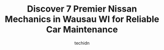 ---
layout: ampstory
image: https://images.unsplash.com/photo-1592032857148-5658283bb67b?ixlib=rb-4.0.3&ixid=MnwxMjA3fDB8MHxwaG90by1wYWdlfHx8fGVufDB8fHx8&auto=format&fit=crop&w=640&h=853&q=80
author: techidn
featured: false
description: Searching for the finest Nissan Mechanic in Wausau WI, USA? Look no further than the 7 best Nissan Mechanic in the area, where youll find a team of highly qualified professionals ready to h
title: Discover 7 Premier Nissan Mechanics in Wausau WI for Reliable Car Maintenance
cover:
   title: Discover 7 Premier Nissan Mechanics in Wausau WI for Reliable Car Maintenance
   subtitle: Rickpate
   background: https://images.unsplash.com/photo-1592032857148-5658283bb67b?ixlib=rb-4.0.3&ixid=MnwxMjA3fDB8MHxwaG90by1wYWdlfHx8fGVufDB8fHx8&auto=format&fit=crop&w=640&h=853&q=80

pages: 
 - layout: thirds
   top: <h1>#1 Kocourek Nissan</h1>
   bottom: "<p>Kristina helped us very quick. She knows what we need. My brother who is a new immigrant and we were desperately looking for a car. Kristina helped us out right away. Hug</p>"
   background: https://www.knot35.com/toplist/wp-content/uploads/2023/06/best-nissan-mechanic-1-in-wausau-wi-1685836705.jpeg
   backgroundblur: true
 - layout: thirds
   top: <h1>#2 Stolzes Wausau Tire and Auto</h1>
   bottom: "<p>201 Central Bridge St, Wausau, WI 54401, United States</p>"
   background: https://www.knot35.com/toplist/wp-content/uploads/2023/06/best-nissan-mechanic-2-in-wausau-wi-1685836705.jpeg
   cta:
      link: https://www.knot35.com/toplist/discover-7-premier-nissan-mechanics-in-wausau-wi-for-reliable-car-maintenance/
      text: Discover 7 Premier Nissan Mechanics in Wausau WI for Reliable Car Maintenance
 - layout: thirds
   top: <h1>#3 CW Auto Clinic</h1>
   bottom: "<p>606 S 3rd Ave, Wausau, WI 54401, United States</p>"
   background: https://www.knot35.com/toplist/wp-content/uploads/2023/06/best-nissan-mechanic-3-in-wausau-wi-1685836706.jpeg
   cta:
      link: https://www.knot35.com/toplist/discover-7-premier-nissan-mechanics-in-wausau-wi-for-reliable-car-maintenance/
      text: Discover 7 Premier Nissan Mechanics in Wausau WI for Reliable Car Maintenance
 - layout: thirds
   top: <h1>#4 Griesbach Auto Service Inc Wausau</h1>
   bottom: "<p>4302 Stewart Ave, Wausau, WI 54401, United States</p>"
   background: https://images.unsplash.com/photo-1602536052359-ef94c21c5948?ixlib=rb-4.0.3&ixid=MnwxMjA3fDB8MHxwaG90by1wYWdlfHx8fGVufDB8fHx8&auto=format&fit=crop&w=640&h=853&q=80
   cta:
      link: https://www.knot35.com/toplist/discover-7-premier-nissan-mechanics-in-wausau-wi-for-reliable-car-maintenance/
      text: Discover 7 Premier Nissan Mechanics in Wausau WI for Reliable Car Maintenance
 - layout: thirds
   top: <h1>#5 Budget Auto Repair & Performance LLC</h1>
   bottom: "<p>201 W Thomas St, Wausau, WI 54401, United States</p>"
   background: https://images.unsplash.com/photo-1488554378835-f7acf46e6c98?ixlib=rb-4.0.3&ixid=MnwxMjA3fDB8MHxwaG90by1wYWdlfHx8fGVufDB8fHx8&auto=format&fit=crop&w=640&h=853&q=80
   cta:
      link: https://www.knot35.com/toplist/discover-7-premier-nissan-mechanics-in-wausau-wi-for-reliable-car-maintenance/
      text: Discover 7 Premier Nissan Mechanics in Wausau WI for Reliable Car Maintenance
 - layout: thirds
   top: <h1>#6 West Side Auto</h1>
   bottom: "<p>6815 Stewart Ave, Wausau, WI 54401, United States</p>"
   background: https://images.unsplash.com/photo-1564951434112-64d74cc2a2d7?ixlib=rb-4.0.3&ixid=MnwxMjA3fDB8MHxwaG90by1wYWdlfHx8fGVufDB8fHx8&auto=format&fit=crop&w=640&h=853&q=80
   cta:
      link: https://www.knot35.com/toplist/discover-7-premier-nissan-mechanics-in-wausau-wi-for-reliable-car-maintenance/
      text: Discover 7 Premier Nissan Mechanics in Wausau WI for Reliable Car Maintenance
 - layout: thirds
   top: <h1>#7 Traceys Automotive</h1>
   bottom: "<p>802 S 9th Ave, Wausau, WI 54401, United States</p>"
   background: https://images.unsplash.com/photo-1604871000636-074fa5117945?ixlib=rb-4.0.3&ixid=MnwxMjA3fDB8MHxwaG90by1wYWdlfHx8fGVufDB8fHx8&auto=format&fit=crop&w=640&h=853&q=80
   cta:
      link: https://www.knot35.com/toplist/discover-7-premier-nissan-mechanics-in-wausau-wi-for-reliable-car-maintenance/
      text: Discover 7 Premier Nissan Mechanics in Wausau WI for Reliable Car Maintenance
 - layout: thirds
   middle: Continue reading...
   background: https://images.unsplash.com/photo-1552083974-186346191183?ixlib=rb-4.0.3&ixid=MnwxMjA3fDB8MHxwaG90by1wYWdlfHx8fGVufDB8fHx8&auto=format&fit=crop&w=640&h=853&q=80
   cta:
      link: https://www.knot35.com/toplist/discover-7-premier-nissan-mechanics-in-wausau-wi-for-reliable-car-maintenance/
      text: Discover 7 Premier Nissan Mechanics in Wausau WI for Reliable Car Maintenance
      
---
